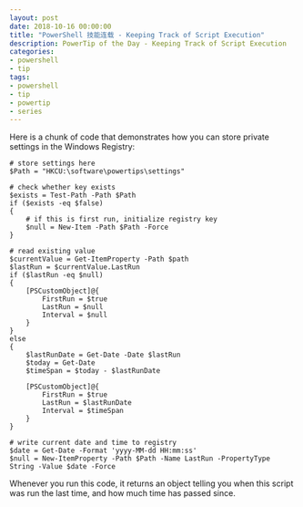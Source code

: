 ```yaml
---
layout: post
date: 2018-10-16 00:00:00
title: "PowerShell 技能连载 - Keeping Track of Script Execution"
description: PowerTip of the Day - Keeping Track of Script Execution
categories:
- powershell
- tip
tags:
- powershell
- tip
- powertip
- series
---
```

Here is a chunk of code that demonstrates how you can store private settings in the Windows Registry:

    # store settings here
    $Path = "HKCU:\software\powertips\settings"
    
    # check whether key exists
    $exists = Test-Path -Path $Path
    if ($exists -eq $false)
    {
        # if this is first run, initialize registry key
        $null = New-Item -Path $Path -Force
    }
    
    # read existing value
    $currentValue = Get-ItemProperty -Path $path
    $lastRun = $currentValue.LastRun
    if ($lastRun -eq $null)
    {
        [PSCustomObject]@{
            FirstRun = $true
            LastRun = $null
            Interval = $null
        }
    }
    else
    {
        $lastRunDate = Get-Date -Date $lastRun
        $today = Get-Date
        $timeSpan = $today - $lastRunDate
    
        [PSCustomObject]@{
            FirstRun = $true
            LastRun = $lastRunDate
            Interval = $timeSpan
        }
    }
    
    # write current date and time to registry
    $date = Get-Date -Format 'yyyy-MM-dd HH:mm:ss'
    $null = New-ItemProperty -Path $Path -Name LastRun -PropertyType String -Value $date -Force
    

Whenever you run this code, it returns an object telling you when this script was run the last time, and how much time has passed since.

<!--本文国际来源：[Keeping Track of Script Execution](http://community.idera.com/powershell/powertips/b/tips/posts/keeping-track-of-script-execution)-->
